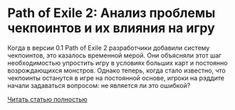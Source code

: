 # Path of Exile 2: Анализ проблемы чекпоинтов и их влияния на игру



Когда в версии 0.1 Path of Exile 2 разработчики добавили систему чекпоинтов, это казалось временной мерой. Они объясняли этот шаг необходимостью упростить игру в условиях больших карт и постоянно возрождающихся монстров. Однако теперь, когда стало известно, что чекпоинты останутся в игре на постоянной основе, игроки на рэддите начали задаваться вопросом: не является ли это ошибкой?

[Читать статью полностью](https://xyberbara.com/gaming/checkpoints-poe-2/)

